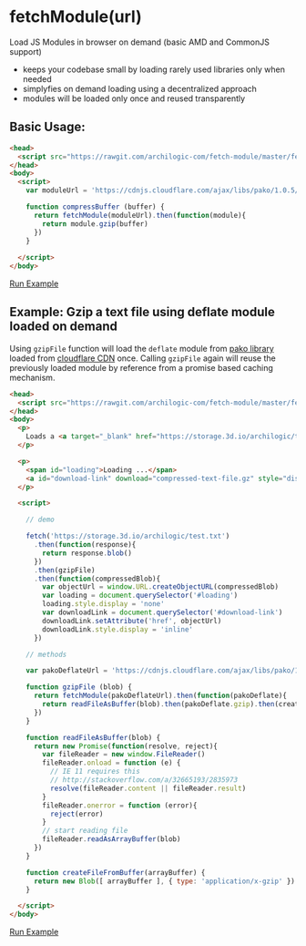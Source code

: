 # fetchModule(url)

Load JS Modules in browser on demand (basic AMD and CommonJS support)

* keeps your codebase small by loading rarely used libraries only when needed
* simplyfies on demand loading using a decentralized approach
* modules will be loaded only once and reused transparently

## Basic Usage:
```html
<head>
  <script src="https://rawgit.com/archilogic-com/fetch-module/master/fetch-module.js"></script>
</head>
<body>
  <script>
    var moduleUrl = 'https://cdnjs.cloudflare.com/ajax/libs/pako/1.0.5/pako_deflate.min.js'

    function compressBuffer (buffer) {
      return fetchModule(moduleUrl).then(function(module){
        return module.gzip(buffer)
      })
    }
    
  </script>
</body>
```
[Run Example](https://jsfiddle.net/3dio/o1xz594y/)

## Example: Gzip a text file using deflate module loaded on demand

Using `gzipFile` function will load the `deflate` module from [pako library](https://www.npmjs.com/package/pako) loaded from [cloudflare CDN](https://cdnjs.cloudflare.com/ajax/libs/pako/1.0.5/pako_deflate.min.js) once. Calling `gzipFile` again will reuse the previously loaded module by reference from a promise based caching mechanism.

```html
<head>
  <script src="https://rawgit.com/archilogic-com/fetch-module/master/fetch-module.js"></script>
</head>
<body>
  <p>
    Loads a <a target="_blank" href="https://storage.3d.io/archilogic/test.txt">text file</a> and creates a gzipped version for download.
  </p>

  <p>
    <span id="loading">Loading ...</span>
    <a id="download-link" download="compressed-text-file.gz" style="display:none;">Download compressed file</a>
  </p>

  <script>

    // demo

    fetch('https://storage.3d.io/archilogic/test.txt')
      .then(function(response){
        return response.blob()
      })
      .then(gzipFile)
      .then(function(compressedBlob){
        var objectUrl = window.URL.createObjectURL(compressedBlob)
        var loading = document.querySelector('#loading')
        loading.style.display = 'none'
        var downloadLink = document.querySelector('#download-link')
        downloadLink.setAttribute('href', objectUrl)
        downloadLink.style.display = 'inline'
      })

    // methods

    var pakoDeflateUrl = 'https://cdnjs.cloudflare.com/ajax/libs/pako/1.0.5/pako_deflate.min.js'

    function gzipFile (blob) {
      return fetchModule(pakoDeflateUrl).then(function(pakoDeflate){
        return readFileAsBuffer(blob).then(pakoDeflate.gzip).then(createFileFromBuffer)   
      })
    }

    function readFileAsBuffer(blob) {
      return new Promise(function(resolve, reject){
        var fileReader = new window.FileReader()
        fileReader.onload = function (e) {
          // IE 11 requires this
          // http://stackoverflow.com/a/32665193/2835973
          resolve(fileReader.content || fileReader.result)
        }
        fileReader.onerror = function (error){
          reject(error)
        }
        // start reading file
        fileReader.readAsArrayBuffer(blob)
      })
    }

    function createFileFromBuffer(arrayBuffer) {
      return new Blob([ arrayBuffer ], { type: 'application/x-gzip' })
    }

  </script>
</body>
```
[Run Example](https://jsfiddle.net/3dio/39sq5vvy/)
